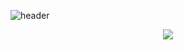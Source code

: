 ![header](https://capsule-render.vercel.app/api?type=rounded&color=gradient&height=170&section=header&text=%20Sung_muk%20Yeon%20&fontSize=50&textBg=false&animation=fadeIn)
<br>
<div align="center">
  <a href="dustjdanr@naver.com" target="_blank"><img src="https://img.shields.io/badge/dustjdanr@naver.com-white?style=flat-square&logo=naver&logoColor=#03C75A"/></a>
</div>
